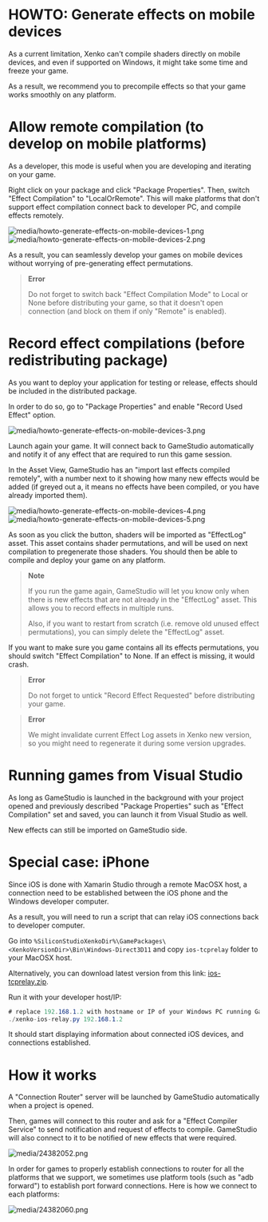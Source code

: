 # HOWTO: Generate effects on mobile devices

As a current limitation, Xenko can't compile shaders directly on mobile devices, and even if supported on Windows, it might take some time and freeze your game.

As a result, we recommend you to precompile effects so that your game works smoothly on any platform.

# Allow remote compilation (to develop on mobile platforms)

As a developer, this mode is useful when you are developing and iterating on your game.

Right click on your package and click "Package Properties". Then, switch "Effect Compilation" to "LocalOrRemote". This will make platforms that don't support effect compilation connect back to developer PC, and compile effects remotely.

![media/howto-generate-effects-on-mobile-devices-1.png](media/howto-generate-effects-on-mobile-devices-1.png)  ![media/howto-generate-effects-on-mobile-devices-2.png](media/howto-generate-effects-on-mobile-devices-2.png) 

As a result, you can seamlessly develop your games on mobile devices without worrying of pre-generating effect permutations.

> **Error**
> 
> Do not forget to switch back "Effect Compilation Mode" to Local or None before distributing your game, so that it doesn't open connection (and block on them if only "Remote" is enabled).    

# Record effect compilations (before redistributing package)

As you want to deploy your application for testing or release, effects should be included in the distributed package.

In order to do so, go to "Package Properties" and enable "Record Used Effect" option.

![media/howto-generate-effects-on-mobile-devices-3.png](media/howto-generate-effects-on-mobile-devices-3.png) 

Launch again your game. It will connect back to GameStudio automatically and notify it of any effect that are required to run this game session.

In the Asset View, GameStudio has an "import last effects compiled remotely", with a number next to it showing how many new effects would be added (if greyed out a, it means no effects have been compiled, or you have already imported them).

![media/howto-generate-effects-on-mobile-devices-4.png](media/howto-generate-effects-on-mobile-devices-4.png) ![media/howto-generate-effects-on-mobile-devices-5.png](media/howto-generate-effects-on-mobile-devices-5.png) 

As soon as you click the button, shaders will be imported as "EffectLog" asset. This asset contains shader permutations, and will be used on next compilation to pregenerate those shaders. You should then be able to compile and deploy your game on any platform.

> **Note**
> 
> If you run the game again, GameStudio will let you know only when there is new effects that are not already in the "EffectLog" asset. This allows you to record effects in multiple runs.
> 
> Also, if you want to restart from scratch (i.e. remove old unused effect permutations), you can simply delete the "EffectLog" asset.    

If you want to make sure you game contains all its effects permutations, you should switch "Effect Compilation" to None. If an effect is missing, it would crash.

> **Error**
> 
> Do not forget to untick "Record Effect Requested" before distributing your game.    

> **Error**
> 
> We might invalidate current Effect Log assets in Xenko new version, so you might need to regenerate it during some version upgrades.    

# Running games from Visual Studio

As long as GameStudio is launched in the background with your project opened and previously described "Package Properties" such as "Effect Compilation" set and saved, you can launch it from Visual Studio as well.

New effects can still be imported on GameStudio side.

# Special case: iPhone

Since iOS is done with Xamarin Studio through a remote MacOSX host, a connection need to be established between the iOS phone and the Windows developer computer.

As a result, you will need to run a script that can relay iOS connections back to developer computer.

Go into `%SiliconStudioXenkoDir%\GamePackages\<XenkoVersionDir>\Bin\Windows-Direct3D11` and copy `ios-tcprelay` folder to your MacOSX host.

Alternatively, you can download latest version from this link: [ios-tcprelay.zip](../../download/ios-tcprelay.zip).

Run it with your developer host/IP:

```cs
# replace 192.168.1.2 with hostname or IP of your Windows PC running GameStudio
./xenko-ios-relay.py 192.168.1.2
```


It should start displaying information about connected iOS devices, and connections established.

# How it works

A "Connection Router" server will be launched by GameStudio automatically when a project is opened.

Then, games will connect to this router and ask for a "Effect Compiler Service" to send notification and request of effects to compile. GameStudio will also connect to it to be notified of new effects that were required.




![media/24382052.png](media/24382052.png) 




In order for games to properly establish connections to router for all the platforms that we support, we sometimes use platform tools (such as "adb forward") to establish port forward connections. Here is how we connect to each platforms:




![media/24382060.png](media/24382060.png) 




 

